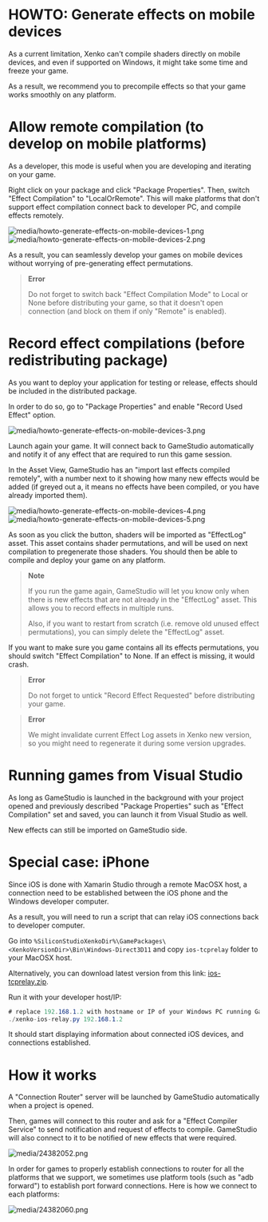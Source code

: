 # HOWTO: Generate effects on mobile devices

As a current limitation, Xenko can't compile shaders directly on mobile devices, and even if supported on Windows, it might take some time and freeze your game.

As a result, we recommend you to precompile effects so that your game works smoothly on any platform.

# Allow remote compilation (to develop on mobile platforms)

As a developer, this mode is useful when you are developing and iterating on your game.

Right click on your package and click "Package Properties". Then, switch "Effect Compilation" to "LocalOrRemote". This will make platforms that don't support effect compilation connect back to developer PC, and compile effects remotely.

![media/howto-generate-effects-on-mobile-devices-1.png](media/howto-generate-effects-on-mobile-devices-1.png)  ![media/howto-generate-effects-on-mobile-devices-2.png](media/howto-generate-effects-on-mobile-devices-2.png) 

As a result, you can seamlessly develop your games on mobile devices without worrying of pre-generating effect permutations.

> **Error**
> 
> Do not forget to switch back "Effect Compilation Mode" to Local or None before distributing your game, so that it doesn't open connection (and block on them if only "Remote" is enabled).    

# Record effect compilations (before redistributing package)

As you want to deploy your application for testing or release, effects should be included in the distributed package.

In order to do so, go to "Package Properties" and enable "Record Used Effect" option.

![media/howto-generate-effects-on-mobile-devices-3.png](media/howto-generate-effects-on-mobile-devices-3.png) 

Launch again your game. It will connect back to GameStudio automatically and notify it of any effect that are required to run this game session.

In the Asset View, GameStudio has an "import last effects compiled remotely", with a number next to it showing how many new effects would be added (if greyed out a, it means no effects have been compiled, or you have already imported them).

![media/howto-generate-effects-on-mobile-devices-4.png](media/howto-generate-effects-on-mobile-devices-4.png) ![media/howto-generate-effects-on-mobile-devices-5.png](media/howto-generate-effects-on-mobile-devices-5.png) 

As soon as you click the button, shaders will be imported as "EffectLog" asset. This asset contains shader permutations, and will be used on next compilation to pregenerate those shaders. You should then be able to compile and deploy your game on any platform.

> **Note**
> 
> If you run the game again, GameStudio will let you know only when there is new effects that are not already in the "EffectLog" asset. This allows you to record effects in multiple runs.
> 
> Also, if you want to restart from scratch (i.e. remove old unused effect permutations), you can simply delete the "EffectLog" asset.    

If you want to make sure you game contains all its effects permutations, you should switch "Effect Compilation" to None. If an effect is missing, it would crash.

> **Error**
> 
> Do not forget to untick "Record Effect Requested" before distributing your game.    

> **Error**
> 
> We might invalidate current Effect Log assets in Xenko new version, so you might need to regenerate it during some version upgrades.    

# Running games from Visual Studio

As long as GameStudio is launched in the background with your project opened and previously described "Package Properties" such as "Effect Compilation" set and saved, you can launch it from Visual Studio as well.

New effects can still be imported on GameStudio side.

# Special case: iPhone

Since iOS is done with Xamarin Studio through a remote MacOSX host, a connection need to be established between the iOS phone and the Windows developer computer.

As a result, you will need to run a script that can relay iOS connections back to developer computer.

Go into `%SiliconStudioXenkoDir%\GamePackages\<XenkoVersionDir>\Bin\Windows-Direct3D11` and copy `ios-tcprelay` folder to your MacOSX host.

Alternatively, you can download latest version from this link: [ios-tcprelay.zip](../../download/ios-tcprelay.zip).

Run it with your developer host/IP:

```cs
# replace 192.168.1.2 with hostname or IP of your Windows PC running GameStudio
./xenko-ios-relay.py 192.168.1.2
```


It should start displaying information about connected iOS devices, and connections established.

# How it works

A "Connection Router" server will be launched by GameStudio automatically when a project is opened.

Then, games will connect to this router and ask for a "Effect Compiler Service" to send notification and request of effects to compile. GameStudio will also connect to it to be notified of new effects that were required.




![media/24382052.png](media/24382052.png) 




In order for games to properly establish connections to router for all the platforms that we support, we sometimes use platform tools (such as "adb forward") to establish port forward connections. Here is how we connect to each platforms:




![media/24382060.png](media/24382060.png) 




 

